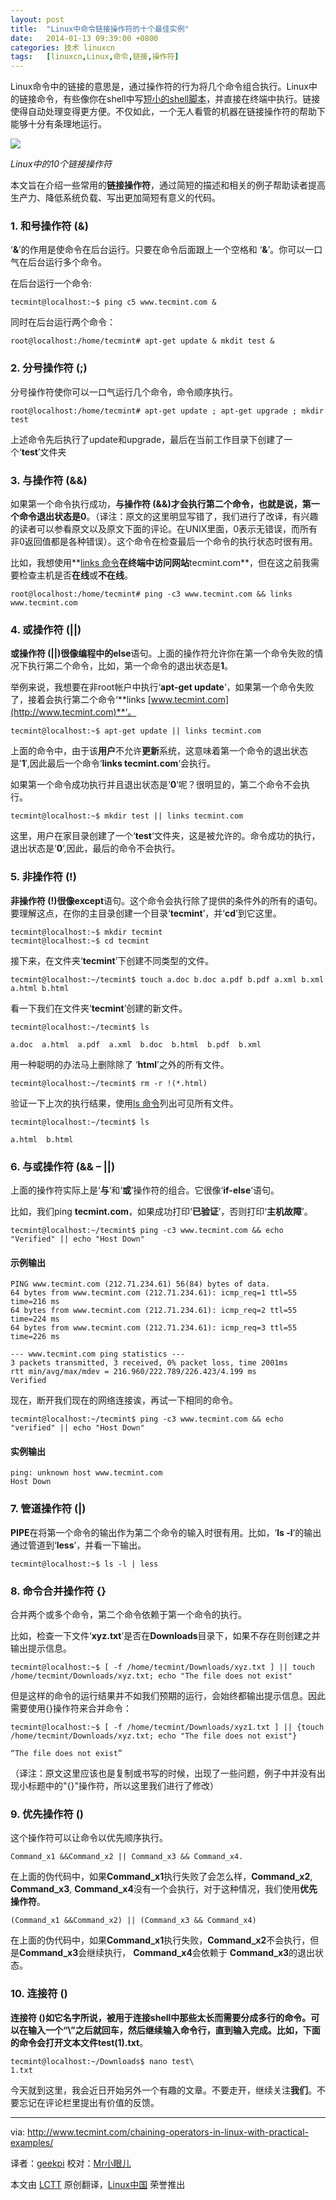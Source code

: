 ```yaml
---
layout: post
title:	"Linux中命令链接操作符的十个最佳实例"
date:	2014-01-13 09:39:00 +0800 
categories:	技术 linuxcn 
tags:	[linuxcn,Linux,命令,链接,操作符]
---
```



Linux命令中的链接的意思是，通过操作符的行为将几个命令组合执行。Linux中的链接命令，有些像你在shell中写[短小的shell脚本](http://www.tecmint.com/category/bash-shell/)，并直接在终端中执行。链接使得自动处理变得更方便。不仅如此，一个无人看管的机器在链接操作符的帮助下能够十分有条理地运行。


![](/Asserts/Images//attachment/album/201401/11/213307jav4rv119l3kjhb9.png)


*Linux中的10个链接操作符*


本文旨在介绍一些常用的**链接操作符**，通过简短的描述和相关的例子帮助读者提高生产力、降低系统负载、写出更加简短有意义的代码。


### 1. 和号操作符 (&)


‘**&**’的作用是使命令在后台运行。只要在命令后面跟上一个空格和 ‘**&**’。你可以一口气在后台运行多个命令。


在后台运行一个命令:



```
tecmint@localhost:~$ ping ­c5 www.tecmint.com &

```

同时在后台运行两个命令：



```
root@localhost:/home/tecmint# apt-get update & mkdit test &

```

### 2. 分号操作符 (;)


分号操作符使你可以一口气运行几个命令，命令顺序执行。



```
root@localhost:/home/tecmint# apt-get update ; apt-get upgrade ; mkdir test

```

上述命令先后执行了update和upgrade，最后在当前工作目录下创建了一个‘**test**’文件夹


### 3. 与操作符 (&&)


如果第一个命令执行成功，**与操作符 (&&)**才会执行第二个命令，也就是说，第一个命令退出状态是**0**。（译注：原文的这里明显写错了，我们进行了改译，有兴趣的读者可以参看原文以及原文下面的评论。在UNIX里面，0表示无错误，而所有非0返回值都是各种错误）。这个命令在检查最后一个命令的执行状态时很有用。


比如，我想使用**[links 命令](http://www.tecmint.com/command-line-web-browsers/)**在终端中访问网站**tecmint.com**，但在这之前我需要检查主机是否**在线**或**不在线**。



```
root@localhost:/home/tecmint# ping -c3 www.tecmint.com && links www.tecmint.com

```

### 4. 或操作符 (||)


**或操作符 (||)**很像编程中的**else**语句。上面的操作符允许你在第一个命令失败的情况下执行第二个命令，比如，第一个命令的退出状态是**1**。


举例来说，我想要在非root帐户中执行‘**apt-get update**‘，如果第一个命令失败了，接着会执行第二个命令‘**links [www.tecmint.com](http://www.tecmint.com)**‘。



```
tecmint@localhost:~$ apt-get update || links tecmint.com

```

上面的命令中，由于该**用户**不允许**更新**系统，这意味着第一个命令的退出状态是’**1**′,因此最后一个命令‘**links tecmint.com**‘会执行。


如果第一个命令成功执行并且退出状态是‘**0**‘呢？很明显的，第二个命令不会执行。



```
tecmint@localhost:~$ mkdir test || links tecmint.com

```

这里，用户在家目录创建了一个‘**test**‘文件夹，这是被允许的。命令成功的执行，退出状态是‘**0**‘,因此，最后的命令不会执行。


### 5. 非操作符 (!)


**非操作符 (!)**很像**except**语句。这个命令会执行除了提供的条件外的所有的语句。要理解这点，在你的主目录创建一个目录‘**tecmint**’，并‘**cd**’到它这里。



```
tecmint@localhost:~$ mkdir tecmint 
tecmint@localhost:~$ cd tecmint

```

接下来，在文件夹‘**tecmint**’下创建不同类型的文件。



```
tecmint@localhost:~/tecmint$ touch a.doc b.doc a.pdf b.pdf a.xml b.xml a.html b.html

```

看一下我们在文件夹‘**tecmint**’创建的新文件。



```
tecmint@localhost:~/tecmint$ ls 

a.doc  a.html  a.pdf  a.xml  b.doc  b.html  b.pdf  b.xml

```

用一种聪明的办法马上删除除了 ‘**html**’之外的所有文件。



```
tecmint@localhost:~/tecmint$ rm -r !(*.html)

```

验证一下上次的执行结果，使用[ls 命令](http://www.tecmint.com/15-basic-ls-command-examples-in-linux/)列出可见所有文件。



```
tecmint@localhost:~/tecmint$ ls 

a.html  b.html

```

### 6. 与或操作符 (&& – ||)


上面的操作符实际上是‘**与**’和‘**或**’操作符的组合。它很像‘**if-else**‘语句。


比如，我们ping **tecmint.com**，如果成功打印‘**已验证**’，否则打印‘**主机故障**’。



```
tecmint@localhost:~/tecmint$ ping -c3 www.tecmint.com && echo "Verified" || echo "Host Down"

```

#### 示例输出



```
PING www.tecmint.com (212.71.234.61) 56(84) bytes of data. 
64 bytes from www.tecmint.com (212.71.234.61): icmp_req=1 ttl=55 time=216 ms 
64 bytes from www.tecmint.com (212.71.234.61): icmp_req=2 ttl=55 time=224 ms 
64 bytes from www.tecmint.com (212.71.234.61): icmp_req=3 ttl=55 time=226 ms 

--- www.tecmint.com ping statistics --- 
3 packets transmitted, 3 received, 0% packet loss, time 2001ms 
rtt min/avg/max/mdev = 216.960/222.789/226.423/4.199 ms 
Verified

```

现在，断开我们现在的网络连接诶，再试一下相同的命令。



```
tecmint@localhost:~/tecmint$ ping -c3 www.tecmint.com && echo "verified" || echo "Host Down"

```

#### 实例输出



```
ping: unknown host www.tecmint.com 
Host Down

```

### 7. 管道操作符 (|)


**PIPE**在将第一个命令的输出作为第二个命令的输入时很有用。比如，‘**ls -l**’的输出通过管道到‘**less**’，并看一下输出。



```
tecmint@localhost:~$ ls -l | less

```

### 8. 命令合并操作符 {}


合并两个或多个命令，第二个命令依赖于第一个命令的执行。


比如，检查一下文件‘**xyz.txt**’是否在**Downloads**目录下，如果不存在则创建之并输出提示信息。



```
tecmint@localhost:~$ [ -f /home/tecmint/Downloads/xyz.txt ] || touch /home/tecmint/Downloads/xyz.txt; echo "The file does not exist"

```

但是这样的命令的运行结果并不如我们预期的运行，会始终都输出提示信息。因此需要使用{}操作符来合并命令：



```
tecmint@localhost:~$ [ -f /home/tecmint/Downloads/xyz1.txt ] || {touch /home/tecmint/Downloads/xyz.txt; echo "The file does not exist"}

“The file does not exist”

```

（译注：原文这里应该也是复制或书写的时候，出现了一些问题，例子中并没有出现小标题中的"{}"操作符，所以这里我们进行了修改）


### 9. 优先操作符 ()


这个操作符可以让命令以优先顺序执行。



```
Command_x1 &&Command_x2 || Command_x3 && Command_x4.

```

在上面的伪代码中，如果**Command\_x1**执行失败了会怎么样，**Command\_x2**, **Command\_x3**, **Command\_x4**没有一个会执行，对于这种情况，我们使用**优先操作符**。



```
(Command_x1 &&Command_x2) || (Command_x3 && Command_x4)

```

在上面的伪代码中，如果**Command\_x1**执行失败，**Command\_x2**不会执行，但是**Command\_x3**会继续执行， **Command\_x4**会依赖于 **Command\_x3**的退出状态。


### 10. 连接符 (\)


**连接符 ()**如它名字所说，被用于连接shell中那些太长而需要分成多行的命令。可以在输入一个“\”之后就回车，然后继续输入命令行，直到输入完成。比如，下面的命令会打开文本文件**test(1).txt**。



```
tecmint@localhost:~/Downloads$ nano test\
1.txt

```

今天就到这里，我会近日开始另外一个有趣的文章。不要走开，继续关注**我们**。不要忘记在评论栏里提出有价值的反馈。




---


via: <http://www.tecmint.com/chaining-operators-in-linux-with-practical-examples/>


译者：[geekpi](https://github.com/geekpi) 校对：[Mr小眼儿](http://blog.csdn.net/tinyeyeser)


本文由 [LCTT](https://github.com/LCTT/TranslateProject) 原创翻译，[Linux中国](http://linux.cn/) 荣誉推出
